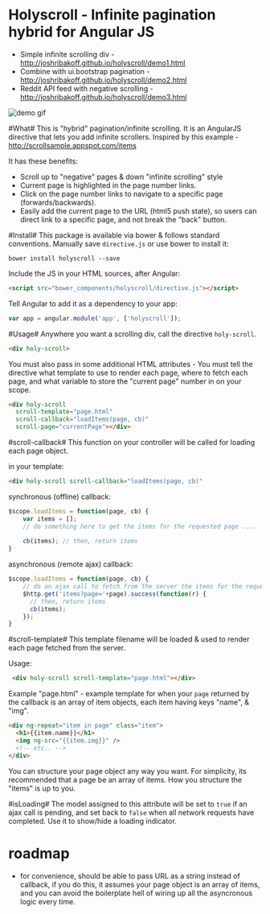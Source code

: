Holyscroll - Infinite pagination hybrid for Angular JS
==========
- Simple infinite scrolling div - http://joshribakoff.github.io/holyscroll/demo1.html
- Combine with ui.bootstrap pagination - http://joshribakoff.github.io/holyscroll/demo2.html
- Reddit API feed with negative scrolling - http://joshribakoff.github.io/holyscroll/demo3.html

![demo gif](http://i.imgur.com/CMRofAh.gif)

#What#
This is "hybrid" pagination/infinite scrolling. It is an AngularJS directive that lets you add infinite scrollers. Inspired by this example - http://scrollsample.appspot.com/items

It has these benefits:
- Scroll up to "negative" pages & down "infinite scrolling" style
- Current page is highlighted in the page number links.
- Click on the page number links to navigate to a specific page (forwards/backwards).
- Easily add the current page to the URL (html5 push state), so users can direct link to a specific page, and not break the "back" button.

#Install#
This package is available via bower & follows standard conventions. Manually save `directive.js` or use bower to install it:

```
bower install holyscroll --save
```

Include the JS in your HTML sources, after Angular:
```html
<script src="bower_components/holyscroll/directive.js"></script>
```

Tell Angular to add it as a dependency to your app:
```js
var app = angular.module('app', ['holyscroll']);
```

#Usage#
Anywhere you want a scrolling div, call the directive `holy-scroll`. 
```html
<div holy-scroll>
```

You must also pass in some additional HTML attributes - You must tell the directive what template to use to render each page, where to fetch each page, and what variable to store the "current page" number in on your scope. 
```html
<div holy-scroll
  scroll-template="page.html" 
  scroll-callback="loadItems(page, cb)"
  scroll-page="currentPage"></div>
```


#scroll-callback#
This function on your controller will be called for loading each page object.

in your template: 
```html
<div holy-scroll scroll-callback="loadItems(page, cb)"
```

synchronous (offline) callback:
```js
$scope.loadItems = function(page, cb) {
    var items = [];
    // do something here to get the items for the requested page ....
    
    cb(items); // then, return items
}
```

asynchronous (remote ajax) callback:
```js
$scope.loadItems = function(page, cb) {
    // do an ajax call to fetch from the server the items for the requested page
    $http.get('items?page='+page).success(function(r) {
      // then, return items
      cb(items);
    });
}
```

#scroll-template#
This template filename will be loaded & used to render each page fetched from the server.

Usage:
```html
 <div holy-scroll scroll-template="page.html"></div>
 ```

Example "page.html" - example template for when your `page` returned by the callback is an array of item objects, each item having keys "name", & "img".
```html
<div ng-repeat="item in page" class="item">
  <h1>{{item.name}}</h1>
  <img ng-src="{{item.img}}" />
  <!-- etc.. -->
</div>
```

You can structure your page object any way you want. For simplicity, its recommended that a page be an array of items. How you structure the "items" is up to you.


#isLoading#
The model assigned to this attribute will be set to `true` if an ajax call is pending, and set back to `false` when all network requests have completed. Use it to show/hide a loading indicator.

# roadmap #
- for convenience, should be able to pass URL as a string instead of callback, if you do this, it assumes your page object is an array of items, and you can avoid the boilerplate hell of wiring up all the asyncronous logic every time.
